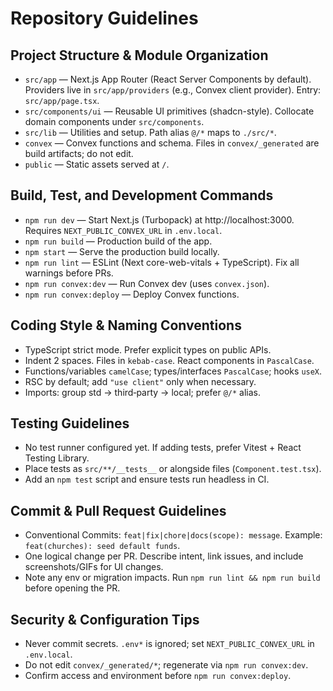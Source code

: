# Repository Guidelines

## Project Structure & Module Organization
- `src/app` — Next.js App Router (React Server Components by default). Providers live in `src/app/providers` (e.g., Convex client provider). Entry: `src/app/page.tsx`.
- `src/components/ui` — Reusable UI primitives (shadcn-style). Collocate domain components under `src/components`.
- `src/lib` — Utilities and setup. Path alias `@/*` maps to `./src/*`.
- `convex` — Convex functions and schema. Files in `convex/_generated` are build artifacts; do not edit.
- `public` — Static assets served at `/`.

## Build, Test, and Development Commands
- `npm run dev` — Start Next.js (Turbopack) at http://localhost:3000. Requires `NEXT_PUBLIC_CONVEX_URL` in `.env.local`.
- `npm run build` — Production build of the app.
- `npm start` — Serve the production build locally.
- `npm run lint` — ESLint (Next core-web-vitals + TypeScript). Fix all warnings before PRs.
- `npm run convex:dev` — Run Convex dev (uses `convex.json`).
- `npm run convex:deploy` — Deploy Convex functions.

## Coding Style & Naming Conventions
- TypeScript strict mode. Prefer explicit types on public APIs.
- Indent 2 spaces. Files in `kebab-case`. React components in `PascalCase`.
- Functions/variables `camelCase`; types/interfaces `PascalCase`; hooks `useX`.
- RSC by default; add `"use client"` only when necessary.
- Imports: group std → third‑party → local; prefer `@/*` alias.

## Testing Guidelines
- No test runner configured yet. If adding tests, prefer Vitest + React Testing Library.
- Place tests as `src/**/__tests__` or alongside files (`Component.test.tsx`).
- Add an `npm test` script and ensure tests run headless in CI.

## Commit & Pull Request Guidelines
- Conventional Commits: `feat|fix|chore|docs(scope): message`. Example: `feat(churches): seed default funds`.
- One logical change per PR. Describe intent, link issues, and include screenshots/GIFs for UI changes.
- Note any env or migration impacts. Run `npm run lint && npm run build` before opening the PR.

## Security & Configuration Tips
- Never commit secrets. `.env*` is ignored; set `NEXT_PUBLIC_CONVEX_URL` in `.env.local`.
- Do not edit `convex/_generated/*`; regenerate via `npm run convex:dev`.
- Confirm access and environment before `npm run convex:deploy`.
